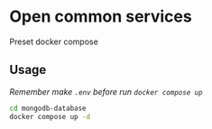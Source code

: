 # Open common services

Preset docker compose

## Usage

_Remember make `.env` before run `docker compose up`_

```bash
cd mongodb-database
docker compose up -d
```

